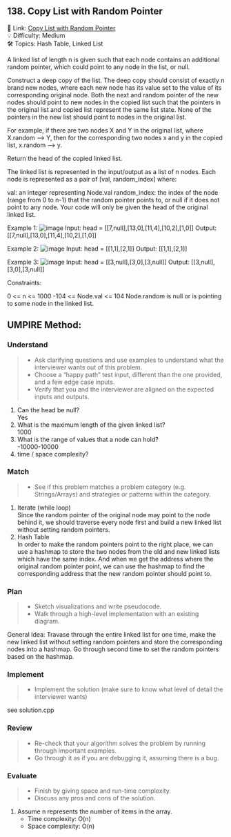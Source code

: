 ## 138. Copy List with Random Pointer
🔗 Link: [Copy List with Random Pointer](https://leetcode.com/problems/copy-list-with-random-pointer/description/)  
💡 Difficulty: Medium  
🛠️ Topics: Hash Table, Linked List 

A linked list of length n is given such that each node contains an additional random pointer, which could point to any node in the list, or null.

Construct a deep copy of the list. The deep copy should consist of exactly n brand new nodes, where each new node has its value set to the value of its corresponding original node. Both the next and random pointer of the new nodes should point to new nodes in the copied list such that the pointers in the original list and copied list represent the same list state. None of the pointers in the new list should point to nodes in the original list.

For example, if there are two nodes X and Y in the original list, where X.random --> Y, then for the corresponding two nodes x and y in the copied list, x.random --> y.

Return the head of the copied linked list.

The linked list is represented in the input/output as a list of n nodes. Each node is represented as a pair of [val, random_index] where:

val: an integer representing Node.val
random_index: the index of the node (range from 0 to n-1) that the random pointer points to, or null if it does not point to any node.
Your code will only be given the head of the original linked list.

 

Example 1:
![image](https://github.com/SamuelWu2001/LeetCode2024/assets/71746159/2c9abf2f-cba9-4b01-adc0-574a693eb4f5)
Input: head = [[7,null],[13,0],[11,4],[10,2],[1,0]]
Output: [[7,null],[13,0],[11,4],[10,2],[1,0]]

Example 2:
![image](https://github.com/SamuelWu2001/LeetCode2024/assets/71746159/d15729b3-2a42-47d5-ab22-bfbcbc55caba)
Input: head = [[1,1],[2,1]]
Output: [[1,1],[2,1]]

Example 3:
![image](https://github.com/SamuelWu2001/LeetCode2024/assets/71746159/09bf42fd-466a-44c9-8a74-e2df8f60141a)
Input: head = [[3,null],[3,0],[3,null]]
Output: [[3,null],[3,0],[3,null]]

Constraints:

0 <= n <= 1000
-104 <= Node.val <= 104
Node.random is null or is pointing to some node in the linked list.

## UMPIRE Method:

### Understand
> - Ask clarifying questions and use examples to understand what the interviewer wants out of this problem.
> - Choose a “happy path” test input, different than the one provided, and a few edge case inputs.
> - Verify that you and the interviewer are aligned on the expected inputs and outputs.
1. Can the head be null?  
   Yes
3. What is the maximum length of the given linked list?  
   1000 
4. What is the range of values that a node can hold?  
   -10000-10000  
6. time / space complexity?  
### Match
> - See if this problem matches a problem category (e.g. Strings/Arrays) and strategies or patterns within the category.
1. Iterate (while loop)  
   Since the random pointer of the original node may point to the node behind it, we should traverse every node first and build a new linked list without setting random pointers.
2. Hash Table  
   In order to make the random pointers point to the right place, we can use a hashmap to store the two nodes from the old and new linked lists which have the same index. And when we
   get the address where the original random pointer point, we can use the hashmap to find the corresponding address that the new random pointer should point to.      
### Plan
> - Sketch visualizations and write pseudocode.
> - Walk through a high-level implementation with an existing diagram.

General Idea: Travase through the entire linked list for one time, make the new linked list without setting random pointers and store the corresponding nodes into a hashmap. Go through second time to set the random pointers based on the hashmap.

### Implement
> - Implement the solution (make sure to know what level of detail the interviewer wants)  

see solution.cpp
### Review
> - Re-check that your algorithm solves the problem by running through important examples.
> - Go through it as if you are debugging it, assuming there is a bug.
### Evaluate
> - Finish by giving space and run-time complexity.
> - Discuss any pros and cons of the solution.
1. Assume n represents the number of items in the array.
   - Time complexity: O(n)
   - Space complexity: O(n)

